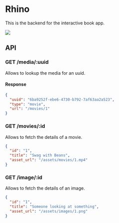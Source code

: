# Rhino

This is the backend for the interactive book app.

![](http://memeblender.com/wp-content/uploads/2014/04/funny-memes-real-unicorns-have-curves.jpg)


## API

### GET /media/:uuid

Allows to lookup the media for an uuid.

#### Response

```json
{
  "uuid": "6ba9252f-ebe6-4730-b792-7af63aa2a523",
  "type": "movie",
  "url": "/movies/1"
}
```

### GET /movies/:id

Allows to fetch the details of a movie.

```json
{
  "id": "1",
  "title": "Swag with Beans",
  "asset_url": "/assets/movies/1.mp4"
}
```

### GET /image/:id

Allows to fetch the details of an image.

```json
{
  "id": "1",
  "title": "Someone looking at something",
  "asset_url": "/assets/images/1.png"
}
```
